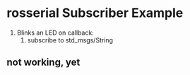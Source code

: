 # rosserial Subscriber Example
1.  Blinks an LED on callback:
    1.  subscribe to std_msgs/String

## not working, yet
